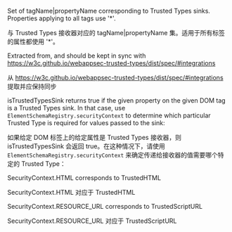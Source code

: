 Set of tagName|propertyName corresponding to Trusted Types sinks. Properties applying to all
tags use '\*'.

与 Trusted Types 接收器对应的 tagName|propertyName 集。适用于所有标签的属性都使用 '\*'。

Extracted from, and should be kept in sync with
https://w3c.github.io/webappsec-trusted-types/dist/spec/#integrations

从 https://w3c.github.io/webappsec-trusted-types/dist/spec/#integrations 提取并应保持同步

isTrustedTypesSink returns true if the given property on the given DOM tag is a Trusted Types
sink. In that case, use `ElementSchemaRegistry.securityContext` to determine which particular
Trusted Type is required for values passed to the sink:

如果给定 DOM 标签上的给定属性是 Trusted Types 接收器，则 isTrustedTypesSink 会返回
true。在这种情况下，请使用 `ElementSchemaRegistry.securityContext`
来确定传递给接收器的值需要哪个特定的 Trusted Type：

SecurityContext.HTML corresponds to TrustedHTML

SecurityContext.HTML 对应于 TrustedHTML

SecurityContext.RESOURCE_URL corresponds to TrustedScriptURL

SecurityContext.RESOURCE_URL 对应于 TrustedScriptURL